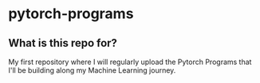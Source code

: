 # pytorch-programs
## What is this repo for?
My first repository where I will regularly upload the Pytorch Programs that I'll be building along my Machine Learning journey.
